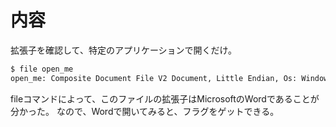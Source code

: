 # 内容
拡張子を確認して、特定のアプリケーションで開くだけ。

```bash
$ file open_me
open_me: Composite Document File V2 Document, Little Endian, Os: Windows, Version 10.0, Code page: 932, Author: v, Template: Normal.dotm, Last Saved By: v, Revision Number: 1, Name of Creating Application: Microsoft Office Word, Total Editing Time: 28:00, Create Time/Date: Mon Oct 12 04:27:00 2015, Last Saved Time/Date: Mon Oct 12 04:55:00 2015, Number of Pages: 1, Number of Words: 3, Number of Characters: 23, Security: 0
```

fileコマンドによって、このファイルの拡張子はMicrosoftのWordであることが分かった。
なので、Wordで開いてみると、フラグをゲットできる。


